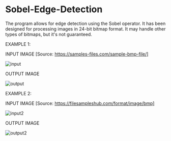 # Sobel-Edge-Detection

The program allows for edge detection using the Sobel operator. It has been designed for processing images in 24-bit bitmap format. It may handle other types of bitmaps, but it's not guaranteed.

EXAMPLE 1:

INPUT IMAGE [Source: https://samples-files.com/sample-bmp-file/]

![input](https://github.com/BartoszPetlik/Sobel-Edge-Detection/assets/149201134/f3507264-b03a-461d-b445-01fdce5e0d0b)

OUTPUT IMAGE

![output](https://github.com/BartoszPetlik/Sobel-Edge-Detection/assets/149201134/96bba7aa-32b1-43f1-8e90-43d54a653a90)

EXAMPLE 2:

INPUT IMAGE [Source: https://filesampleshub.com/format/image/bmp]

![input2](https://github.com/BartoszPetlik/Sobel-Edge-Detection/assets/149201134/e1bff824-9d8d-403a-acf1-431c05ab6526)

OUTPUT IMAGE

![output2](https://github.com/BartoszPetlik/Sobel-Edge-Detection/assets/149201134/eff20d9e-a3a0-480a-bbfc-505bbccb057a)
